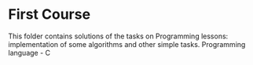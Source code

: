 # First Course
This folder contains solutions of the tasks on Programming lessons: implementation of some algorithms and other simple tasks. Programming language - C
